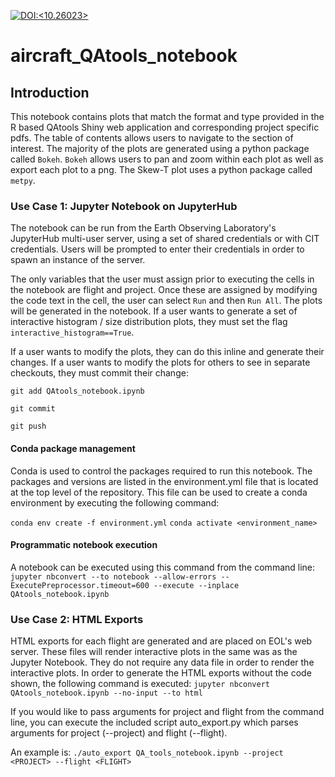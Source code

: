 [![DOI:<10.26023>](http://img.shields.io/badge/DOI-10.26023-green.svg)](https://doi.org/10.26023/a0e3-4n78)


# aircraft_QAtools_notebook

## Introduction
This notebook contains plots that match the format and type provided in the R based QAtools Shiny web application and corresponding project specific pdfs. The table of contents allows users to navigate to the section of interest. The majority of the plots are generated using a python package called `Bokeh`. `Bokeh` allows users to pan and zoom within each plot as well as export each plot to a png. The Skew-T plot uses a python package called `metpy`.

### Use Case 1: Jupyter Notebook on JupyterHub
The notebook can be run from the Earth Observing Laboratory's JupyterHub multi-user server, using a set of shared credentials or with CIT credentials. Users will be prompted to enter their credentials in order to spawn an instance of the server. 

The only variables that the user must assign prior to executing the cells in the notebook are flight and project. Once these are assigned by modifying the code text in the cell, the user can select `Run` and then `Run All`. The plots will be generated in the notebook. If a user wants to generate a set of interactive histogram / size distribution plots, they must set the flag `interactive_histogram==True`.

If a user wants to modify the plots, they can do this inline and generate their changes. If a user wants to modify the plots for others to see in separate checkouts, they must commit their change:

`git add QAtools_notebook.ipynb`

`git commit`

`git push`

#### Conda package management
Conda is used to control the packages required to run this notebook. The packages and versions are listed in the environment.yml file that is located at the top level of the repository. This file can be used to create a conda environment by executing the following command:

`conda env create -f environment.yml`
`conda activate <environment_name>`

#### Programmatic notebook execution
A notebook can be executed using this command from the command line:
`jupyter nbconvert --to notebook --allow-errors --ExecutePreprocessor.timeout=600 --execute --inplace QAtools_notebook.ipynb`

### Use Case 2: HTML Exports
HTML exports for each flight are generated and are placed on EOL's web server. These files will render interactive plots in the same was as the Jupyter Notebook. They do not require any data file in order to render the interactive plots. In order to generate the HTML exports without the code shown, the following command is executed:
`jupyter nbconvert QAtools_notebook.ipynb --no-input --to html`

If you would like to pass arguments for project and flight from the command line, you can execute the included script auto_export.py which parses arguments for project (--project) and flight (--flight).

An example is:
`./auto_export QA_tools_notebook.ipynb --project <PROJECT> --flight <FLIGHT>`
